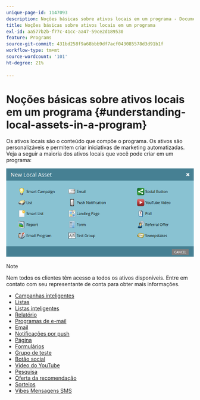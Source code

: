 ```yaml
---
unique-page-id: 1147093
description: Noções básicas sobre ativos locais em um programa - Documentação do Marketo - Documentação do produto
title: Noções básicas sobre ativos locais em um programa
exl-id: aa577b2b-f77c-41cc-aa47-59ce2d189530
feature: Programs
source-git-commit: 431bd258f9a68bbb9df7acf043085578d3d91b1f
workflow-type: tm+mt
source-wordcount: '101'
ht-degree: 21%

---
```


# Noções básicas sobre ativos locais em um programa {#understanding-local-assets-in-a-program}

Os ativos locais são o conteúdo que compõe o programa. Os ativos são personalizáveis e permitem criar iniciativas de marketing automatizadas. Veja a seguir a maioria dos ativos locais que você pode criar em um programa:

![](assets/one.png)

>[!NOTE]
>
>Nem todos os clientes têm acesso a todos os ativos disponíveis. Entre em contato com seu representante de conta para obter mais informações.

* [Campanhas inteligentes](/help/marketo/product-docs/core-marketo-concepts/smart-campaigns/creating-a-smart-campaign/understanding-batch-and-trigger-smart-campaigns.md)
* [Listas](/help/marketo/product-docs/core-marketo-concepts/smart-lists-and-static-lists/static-lists/understanding-static-lists.md)
* [Listas inteligentes](/help/marketo/product-docs/core-marketo-concepts/smart-lists-and-static-lists/creating-a-smart-list/create-a-smart-list.md)
* [Relatório](/help/marketo/product-docs/reporting/basic-reporting/report-types/report-type-overview.md)
* [Programas de e-mail](/help/marketo/product-docs/email-marketing/email-programs/creating-an-email-program/understanding-email-programs.md)
* [Email](/help/marketo/product-docs/email-marketing/email-programs/email-program-actions/create-an-email-for-an-email-program.md)
* [Notificações por push](/help/marketo/product-docs/mobile-marketing/push-notifications/understanding-push-notifications.md)
* [Página](/help/marketo/product-docs/demand-generation/landing-pages/understanding-landing-pages/understanding-free-form-vs-guided-landing-pages.md)
* [Formulários](/help/marketo/product-docs/demand-generation/forms/creating-a-form/create-a-form.md)
* [Grupo de teste](/help/marketo/product-docs/demand-generation/landing-pages/understanding-landing-pages/landing-page-test-groups.md)
* [Botão social](/help/marketo/product-docs/demand-generation/landing-pages/free-form-landing-pages/add-a-social-button-to-a-free-form-landing-page.md)
* [Vídeo do YouTube](/help/marketo/product-docs/demand-generation/social/social-functions/add-a-video.md)
* [Pesquisa](/help/marketo/product-docs/demand-generation/social/creating-a-poll/create-a-poll.md)
* [Oferta da recomendação](/help/marketo/product-docs/demand-generation/social/referral-offers/create-a-referral-offer.md)
* [Sorteios](/help/marketo/product-docs/demand-generation/social/sweepstakes/create-sweepstakes.md)
* [Vibes Mensagens SMS](/help/marketo/product-docs/mobile-marketing/vibes-sms-messages/create-a-vibes-sms-message.md)
